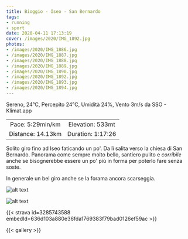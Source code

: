 ```yaml
---
title: Bioggio - Iseo - San Bernardo
tags:
- running
- sport
date: 2020-04-11 17:13:19
cover: /images/2020/IMG_1892.jpg
photos:
- /images/2020/IMG_1886.jpg
- /images/2020/IMG_1887.jpg
- /images/2020/IMG_1888.jpg
- /images/2020/IMG_1889.jpg
- /images/2020/IMG_1890.jpg
- /images/2020/IMG_1892.jpg
- /images/2020/IMG_1893.jpg
- /images/2020/IMG_1894.jpg
---
```


Sereno, 24°C, Percepito 24°C, Umidità 24%, Vento 3m/s da SSO - Klimat.app

| | |
| :-: | :-: |
| Pace: 5:29min/km | Elevation: 533mt |
| Distance: 14.13km | Duration: 1:17:26 |

Solito giro fino ad Iseo faticando un po'. Da lì salita verso la chiesa di San Bernardo.
Panorama come sempre molto bello, santiero pulito e _corribile_ anche se bisognerebbe essere un po' più in forma per poterlo fare senza soste.

In generale un bel giro anche se la forama ancora scarseggia.


![alt text](/images/2020/IMG_1886.jpg "Image")


![alt text](/images/2020/20200411-activity-map.png "map")


{{< strava id=3285743588 embedId=636d103a880e36fda1769383f79bad0126ef59ac >}}

{{< gallery >}}
